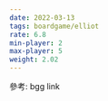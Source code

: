 ```yaml
---
date: 2022-03-13
tags: boardgame/elliot
rate: 6.8
min-player: 2
max-player: 5
weight: 2.02
---
```


參考: bgg link